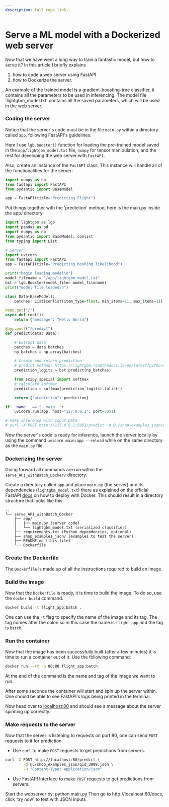 ```yaml
---
description: full repo link--
---
```


# Serve a ML model with a Dockerized web server

Now that we have went a long way to train a fantastic model, but how to serve it? In this article I briefly explains&#x20;

1. how to code a web server using FastAPI&#x20;
2. how to Dockerize the server.&#x20;

An example of the trained model is a gradient-boosting-tree classifier, it contains all the parameters to be used in inferencing. The model file 'lightgbm\_model.txt' contains all the saved parameters, which will be used in the web server.



### Coding the server

Notice that the server's code must be in the file `main.py` within a directory called `app`, following FastAPI's guidelines.

Here I use `lgb.booster()` function for loading the pre-trained model saved in the `app/lightgbm_model.txt` file, `numpy` for tensor manipulation, and the rest for developing the web server with `FastAPI`.

Also, create an instance of the `FastAPI` class. This instance will handle all of the functionalities for the server:

```python
import numpy as np
from fastapi import FastAPI
from pydantic import BaseModel

app = FastAPI(title="Predicting Flight")
```



Put things together with the 'prediction' method, here is the main.py inside the app/ directory



```python
import lightgbm as lgb
import pandas as pd
import numpy as np
from pydantic import BaseModel, conlist
from typing import List

# Server
import uvicorn
from fastapi import FastAPI
app = FastAPI(title="Predicting booking likelihood")

print("begin loading model\n")
model_filename = "/app/lightgbm_model.txt"
bst = lgb.Booster(model_file= model_filename)
print("model file loaded\n")

class Data(BaseModel):
    batches: List[conlist(item_type=float, min_items=11, max_items=11)]

@app.get("/")
async def root():
    return {"message": "Hello World"}

@app.post("/predict")
def predict(data: Data):

    # Extract data
    batches = data.batches
    np_batches = np.array(batches)

    # Create and return prediction
    # predict method: https://lightgbm.readthedocs.io/en/latest/pythonapi/lightgbm.Booster.html
    prediction_logits = bst.predict(np_batches)

    from scipy.special import softmax
    # calculate softmax
    prediction = softmax(prediction_logits).tolist()

    return {"prediction": prediction}

if __name__ == "__main__":
    uvicorn.run(app, host="127.0.0.1", port=5051)

# make inference with input Data
# curl -X POST http://127.0.0.1:5051/predict -d @./shop_examples_json/qid_3999.json -H "Content-Type: application/json"

```

Now the server's code is ready for inference, launch the server locally by using the command `uvicorn main:app --reload` while on the same directory as the `main.py` file.

### Dockerizing the server

Going forward all commands are run within the `serve_API_withBatch_Docker/` directory.

Create a directory called `app` and place `main.py` (the server) and its dependencies (`lightgbm_model.txt`) there as explained on the official FastAPI [docs](https://fastapi.tiangolo.com/deployment/docker/) on how to deploy with Docker. This should result in a directory structure that looks like this:

```
..
└── serve_API_withBatch_Docker
    ├── app/
    │   ├── main.py (server code)
    │   └── lightgbm_model.txt (serialized classifier)
    ├── requirements.txt (Python dependencies, optional)
    ├── shop_examples_json/ (examples to test the server)
    ├── README.md (this file)
    └── Dockerfile
```

### Create the Dockerfile

The `Dockerfile` is made up of all the instructions required to build an image.

### Build the image

Now that the `Dockerfile` is ready, it is time to build the image. To do so, use the `docker build` command.

```bash
docker build -t flight_app:batch .
```

One can use the `-t` flag to specify the name of the image and its tag. The tag comes after the colon so in this case the name is `flight_app` and the tag is `batch`.

### Run the container

Now that the image has been successfully built (after a few minutes) it is time to run a container out of it. Use the following command:

```bash
docker run --rm -p 80:80 flight_app:batch
```

At the end of the command is the name and tag of the image we want to run.

After some seconds the container will start and spin up the server within. One should be able to see FastAPI's logs being printed in the terminal.

Now head over to [localhost:80](http://localhost) and should see a message about the server spinning up correctly.

### Make requests to the server

Now that the server is listening to requests on port 80, one can send `POST` requests to it for prediction.

* Use `curl` to make `POST` requests to get predictions from servers.

```bash
curl -X POST http://localhost:80/predict \
        -d @./shop_examples_json/qid_3999.json \
        -H "Content-Type: application/json"
```

* Use FastAPI Interface to make `POST` requests to get predictions from servers.

Start the webserver by: python main.py Then go to http://localhost:80/docs, click 'try now' to test with JSON inputs



